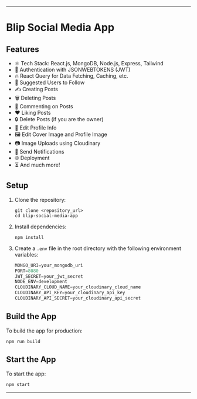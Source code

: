 

---

# Blip Social Media App

## Features
- ⚛️ Tech Stack: React.js, MongoDB, Node.js, Express, Tailwind
- 🔐 Authentication with JSONWEBTOKENS (JWT)
- 🔥 React Query for Data Fetching, Caching, etc.
- 👥 Suggested Users to Follow
- ✍️ Creating Posts
- 🗑️ Deleting Posts
- 💬 Commenting on Posts
- ❤️ Liking Posts
- 🔒 Delete Posts (if you are the owner)
- 📝 Edit Profile Info
- 🖼️ Edit Cover Image and Profile Image
- 📷 Image Uploads using Cloudinary
- 🔔 Send Notifications
- 🌐 Deployment
- ⏳ And much more!

## Setup

1. Clone the repository:
   ```shell
   git clone <repository_url>
   cd blip-social-media-app
   ```

2. Install dependencies:
   ```shell
   npm install
   ```

3. Create a `.env` file in the root directory with the following environment variables:
   ```js
   MONGO_URI=your_mongodb_uri
   PORT=8080
   JWT_SECRET=your_jwt_secret
   NODE_ENV=development
   CLOUDINARY_CLOUD_NAME=your_cloudinary_cloud_name
   CLOUDINARY_API_KEY=your_cloudinary_api_key
   CLOUDINARY_API_SECRET=your_cloudinary_api_secret
   ```

## Build the App

To build the app for production:

```shell
npm run build
```

## Start the App

To start the app:

```shell
npm start
```

---

